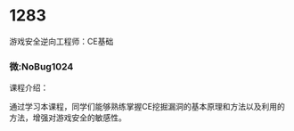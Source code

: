 # 1283
游戏安全逆向工程师：CE基础
### 微:NoBug1024 


课程介绍：

通过学习本课程，同学们能够熟练掌握CE挖掘漏洞的基本原理和方法以及利用的方法，增强对游戏安全的敏感性。
